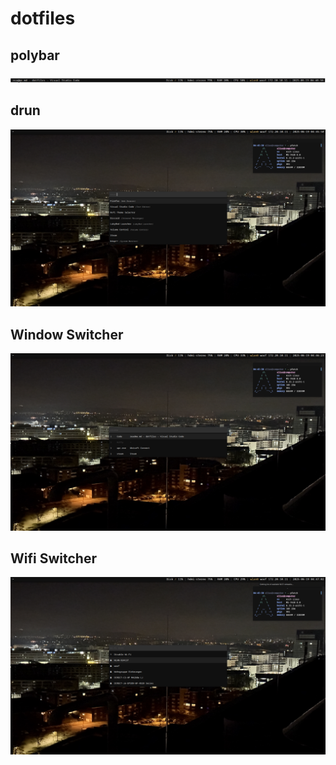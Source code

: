 # dotfiles

## polybar
![polybar](polybar.png)

## drun
![drun](image_drun.png)

## Window Switcher
![window](image_window.png)

## Wifi Switcher
![wifi](image_wifi.png)